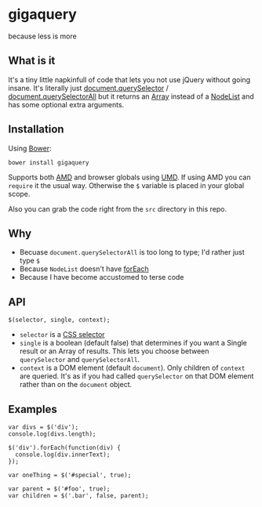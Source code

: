 # gigaquery

because less is more

## What is it

It's a tiny little napkinfull of code that lets you not use jQuery without going insane. It's literally just [document.querySelector](https://developer.mozilla.org/en-US/docs/Web/API/document.querySelector) /  [document.querySelectorAll](https://developer.mozilla.org/en-US/docs/Web/API/Document.querySelectorAll) but it returns an [Array](https://developer.mozilla.org/en-US/docs/Web/JavaScript/Reference/Global_Objects/Array) instead of a [NodeList](https://developer.mozilla.org/en-US/docs/Web/API/NodeList) and has some optional extra arguments.

## Installation

Using [Bower](http://bower.io/):

    bower install gigaquery
    
Supports both [AMD](http://requirejs.org/docs/whyamd.html) and browser globals using [UMD](https://github.com/umdjs/umd/blob/master/amdWeb.js). If using AMD you can `require` it the usual way. Otherwise the `$` variable is placed in your global scope.

Also you can grab the code right from the `src` directory in this repo.

## Why

* Becuase `document.querySelectorAll` is too long to type; I'd rather just type `$`
* Because `NodeList` doesn't have [forEach](https://developer.mozilla.org/en-US/docs/Web/JavaScript/Reference/Global_Objects/Array/forEach)
* Because I have become accustomed to terse code

## API

    $(selector, single, context);

* `selector` is a [CSS selector](https://developer.mozilla.org/en-US/docs/Web/Guide/CSS/Getting_Started/Selectors)
* `single` is a boolean (default false) that determines if you want a Single result or an Array of results. This lets you choose between `querySelector` and `querySelectorAll`.
* `context` is a DOM element (default `document`). Only children of `context` are queried. It's as if you had called `querySelector` on that DOM element rather than on the `document` object.

## Examples

    var divs = $('div');
    console.log(divs.length);

    $('div').forEach(function(div) {
      console.log(div.innerText);
    });

    var oneThing = $('#special', true);
    
    var parent = $('#foo', true);
    var children = $('.bar', false, parent);
